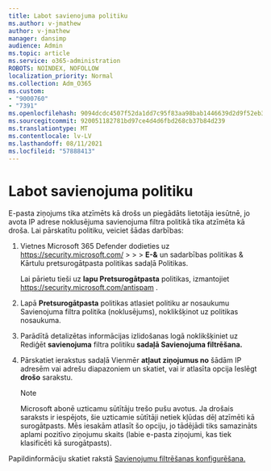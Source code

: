 ```yaml
---
title: Labot savienojuma politiku
ms.author: v-jmathew
author: v-jmathew
manager: dansimp
audience: Admin
ms.topic: article
ms.service: o365-administration
ROBOTS: NOINDEX, NOFOLLOW
localization_priority: Normal
ms.collection: Adm_O365
ms.custom:
- "9000760"
- "7391"
ms.openlocfilehash: 9094dcdc4507f52da1dd7c95f83aa98bab1446639d2d9f52eb3a7bc849dc183c
ms.sourcegitcommit: 920051182781bd97ce4d4d6fbd268cb37b84d239
ms.translationtype: MT
ms.contentlocale: lv-LV
ms.lasthandoff: 08/11/2021
ms.locfileid: "57888413"
---
```

# <a name="fix-connection-policy"></a>Labot savienojuma politiku

E-pasta ziņojums tika atzīmēts kā drošs un piegādāts lietotāja iesūtnē, jo avota IP adrese noklusējuma savienojuma filtra politikā tika atzīmēta kā droša. Lai pārskatītu politiku, veiciet šādas darbības:

1. Vietnes Microsoft 365 Defender dodieties uz <https://security.microsoft.com/>  \>  \>  \> **E-&**  un sadarbības politikas & Kārtulu pretsurogātpasta politikas sadaļā Politikas.

   Lai pārietu tieši uz **lapu Pretsurogātpasta** politikas, izmantojiet <https://security.microsoft.com/antispam> .

2. Lapā **Pretsurogātpasta** politikas atlasiet politiku ar nosaukumu Savienojuma filtra politika (noklusējums), noklikšķinot uz politikas nosaukuma. 

3. Parādītā detalizētas informācijas izlidošanas logā noklikšķiniet uz Rediģēt **savienojuma** filtra politiku **sadaļā Savienojuma filtrēšana.**

4. Pārskatiet ierakstus sadaļā Vienmēr **atļaut ziņojumus no** šādām IP adresēm vai adrešu diapazoniem un skatiet, vai ir atlasīta opcija Ieslēgt **drošo** sarakstu.

   > [!NOTE]
   > Microsoft abonē uzticamu sūtītāju trešo pušu avotus. Ja drošais saraksts ir iespējots, šie uzticamie sūtītāji netiek kļūdas dēļ atzīmēti kā surogātpasts. Mēs iesakām atlasīt šo opciju, jo tādējādi tiks samazināts aplami pozitīvo ziņojumu skaits (labie e-pasta ziņojumi, kas tiek klasificēti kā surogātpasts).

Papildinformāciju skatiet rakstā [Savienojumu filtrēšanas konfigurēšana.](https://docs.microsoft.com/microsoft-365/security/office-365-security/configure-the-connection-filter-policy)
